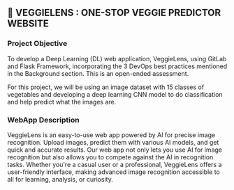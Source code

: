 ## 🥦 VEGGIELENS : ONE-STOP VEGGIE PREDICTOR WEBSITE

### Project Objective
To develop a Deep Learning (DL) web application, VeggieLens, using GitLab and Flask Framework, incorporating the 3 DevOps best practices mentioned in the Background section. This is an open-ended assessment. 

For this project, we will be using an image dataset with 15 classes of vegetables and developing a deep learning CNN model to do classification and help predict what the images are.

### WebApp Description
VeggieLens is an easy-to-use web app powered by AI for precise image recognition. Upload images, predict them with various AI models, and get quick and accurate results. Our web app not only lets you use AI for image recognition but also allows you to compete against the AI in recognition tasks. Whether you're a casual user or a professional, VeggieLens offers a user-friendly interface, making advanced image recognition accessible to all for learning, analysis, or curiosity.
